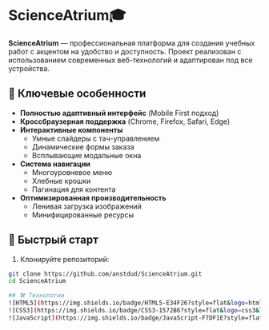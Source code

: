 # ScienceAtrium🎓

**ScienceAtrium** — профессиональная платформа для создания учебных работ с акцентом на удобство и доступность. Проект реализован с использованием современных веб-технологий и адаптирован под все устройства.

## 🌟 Ключевые особенности
- **Полностью адаптивный интерфейс** (Mobile First подход)
- **Кроссбраузерная поддержка** (Chrome, Firefox, Safari, Edge)
- **Интерактивные компоненты**
  - Умные слайдеры с тач-управлением
  - Динамические формы заказа
  - Всплывающие модальные окна
- **Система навигации**
  - Многоуровневое меню
  - Хлебные крошки
  - Пагинация для контента
- **Оптимизированная производительность**
  - Ленивая загрузка изображений
  - Минифицированные ресурсы

## 🚀 Быстрый старт
1. Клонируйте репозиторий:
```bash
git clone https://github.com/anstdud/ScienceAtrium.git
cd ScienceAtrium

## 🛠 Технологии
![HTML5](https://img.shields.io/badge/HTML5-E34F26?style=flat&logo=html5&logoColor=white)
![CSS3](https://img.shields.io/badge/CSS3-1572B6?style=flat&logo=css3&logoColor=white)
![JavaScript](https://img.shields.io/badge/JavaScript-F7DF1E?style=flat&logo=javascript&logoColor=black)
